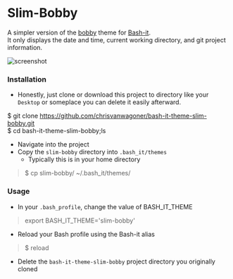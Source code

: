 # Slim-Bobby
A simpler version of the [bobby](https://github.com/Bash-it/bash-it/tree/master/themes/bobby) theme for [Bash-it](https://github.com/Bash-it/bash-it).  
It only displays the date and time, current working directory, and git project information.  

![screenshot](https://github.com/chrisvanwagoner/bash-it-theme-slim-bobby/blob/master/screenshot.png)

### Installation  

* Honestly, just clone or download this project to directory like your `Desktop` or someplace you can delete it easily afterward.  

>
$ git clone https://github.com/chrisvanwagoner/bash-it-theme-slim-bobby.git  
$ cd bash-it-theme-slim-bobby;ls  
>  

* Navigate into the project  
* Copy the `slim-bobby` directory into `.bash_it/themes`  
    - Typically this is in your home directory  

>$ cp slim-bobby/ ~/.bash_it/themes/

### Usage  

* In your `.bash_profile`, change the value of BASH_IT_THEME

> export BASH_IT_THEME='slim-bobby'

* Reload your Bash profile using the Bash-it alias

>$ reload

* Delete the `bash-it-theme-slim-bobby` project directory you originally cloned
